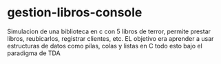 # gestion-libros-console
Simulacion de una biblioteca en c con 5 libros de terror, permite prestar libros, reubicarlos, registrar clientes, etc. EL objetivo era aprender a usar estructuras de datos como pilas, colas y listas en C todo esto bajo el paradigma de TDA
